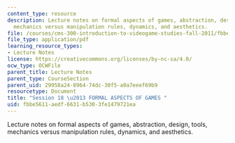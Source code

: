 ```yaml
---
content_type: resource
description: Lecture notes on formal aspects of games, abstraction, design, tools,
  mechanics versus manipulation rules, dynamics, and aesthetics.
file: /courses/cms-300-introduction-to-videogame-studies-fall-2011/fbbe5611aedf6631b5303fe1479721ea_MITCMS_300F11_session_18.pdf
file_type: application/pdf
learning_resource_types:
- Lecture Notes
license: https://creativecommons.org/licenses/by-nc-sa/4.0/
ocw_type: OCWFile
parent_title: Lecture Notes
parent_type: CourseSection
parent_uid: 29958a24-8964-74dc-30f5-a0a7eeef69b9
resourcetype: Document
title: "Session 18 \u2013 FORMAL ASPECTS OF GAMES "
uid: fbbe5611-aedf-6631-b530-3fe1479721ea
---
```

Lecture notes on formal aspects of games, abstraction, design, tools, mechanics versus manipulation rules, dynamics, and aesthetics.